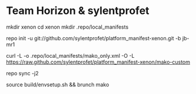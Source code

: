 Team Horizon & sylentprofet
===========

mkdir xenon
cd xenon
mkdir .repo/local_manifests

repo init -u git://github.com/sylentprofet/platform_manifest-xenon.git -b jb-mr1

curl -L -o .repo/local_manifests/mako_only.xml -O -L https://raw.github.com/sylentprofet/platform_manifest-xenon/mako-custom

repo sync -j2

source build/envsetup.sh && brunch mako


